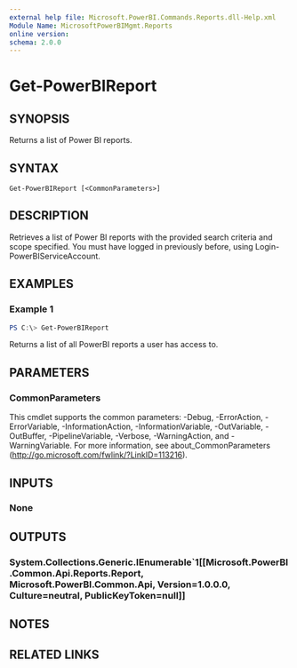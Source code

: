```yaml
---
external help file: Microsoft.PowerBI.Commands.Reports.dll-Help.xml
Module Name: MicrosoftPowerBIMgmt.Reports
online version:
schema: 2.0.0
---
```


# Get-PowerBIReport

## SYNOPSIS
Returns a list of Power BI reports.

## SYNTAX

```
Get-PowerBIReport [<CommonParameters>]
```

## DESCRIPTION
Retrieves a list of Power BI reports with the provided search criteria and scope specified.
You must have logged in previously before, using Login-PowerBIServiceAccount.

## EXAMPLES

### Example 1
```powershell
PS C:\> Get-PowerBIReport
```

Returns a list of all PowerBI reports a user has access to.

## PARAMETERS

### CommonParameters
This cmdlet supports the common parameters: -Debug, -ErrorAction, -ErrorVariable, -InformationAction, -InformationVariable, -OutVariable, -OutBuffer, -PipelineVariable, -Verbose, -WarningAction, and -WarningVariable. For more information, see about_CommonParameters (http://go.microsoft.com/fwlink/?LinkID=113216).

## INPUTS

### None

## OUTPUTS

### System.Collections.Generic.IEnumerable`1[[Microsoft.PowerBI.Common.Api.Reports.Report, Microsoft.PowerBI.Common.Api, Version=1.0.0.0, Culture=neutral, PublicKeyToken=null]]

## NOTES

## RELATED LINKS
